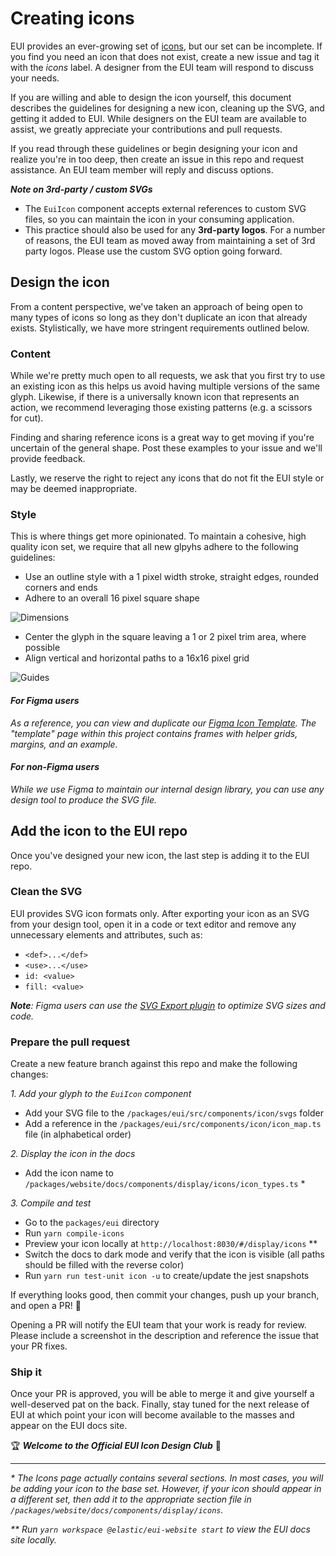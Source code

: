 # Creating icons

EUI provides an ever-growing set of [icons][icons], but our set can be incomplete. If you find you need an icon that does not exist, create a new issue and tag it with the *icons* label. A designer from the EUI team will respond to discuss your needs.

If you are willing and able to design the icon yourself, this document describes the guidelines for designing a new icon, cleaning up the SVG, and getting it added to EUI. While designers on the EUI team are available to assist, we greatly appreciate your contributions and pull requests.

If you read through these guidelines or begin designing your icon and realize you're in too deep, then create an issue in this repo and request assistance. An EUI team member will reply and discuss options.

_**Note on 3rd-party / custom SVGs**_
- The `EuiIcon` component accepts external references to custom SVG files, so you can maintain the icon in your consuming application.
- This practice should also be used for any **3rd-party logos**. For a number of reasons, the EUI team as moved away from maintaining a set of 3rd party logos. Please use the custom SVG option going forward.

## Design the icon

From a content perspective, we've taken an approach of being open to many types of icons so long as they don't duplicate an icon that already exists. Stylistically, we have more stringent requirements outlined below.

### Content

While we're pretty much open to all requests, we ask that you first try to use an existing icon as this helps us avoid having multiple versions of the same glyph.  Likewise, if there is a universally known icon that represents an action, we recommend leveraging those existing patterns (e.g. a scissors for cut).

Finding and sharing reference icons is a great way to get moving if you're uncertain of the general shape. Post these examples to your issue and we'll provide feedback.

Lastly, we reserve the right to reject any icons that do not fit the EUI style or may be deemed inappropriate.

### Style

This is where things get more opinionated. To maintain a cohesive, high quality icon set, we require that all new glpyhs adhere to the following guidelines:

- Use an outline style with a 1 pixel width stroke, straight edges, rounded corners and ends
- Adhere to an overall 16 pixel square shape

![Dimensions](https://user-images.githubusercontent.com/446285/63458957-56bd8c00-c419-11e9-958c-9fd912736180.png)

- Center the glyph in the square leaving a 1 or 2 pixel trim area, where possible
- Align vertical and horizontal paths to a 16x16 pixel grid

![Guides](https://user-images.githubusercontent.com/446285/63458958-5624f580-c419-11e9-89cf-45fa1b596329.png)

#### _For Figma users_
_As a reference, you can view and duplicate our [Figma Icon Template](https://www.figma.com/file/Alv38VIPHGd2cNZYKgtVEe/EUI-Utilities-Icon-Template?node-id=1%3A165). The "template" page within this project contains frames with helper grids, margins, and an example._

#### _For non-Figma users_
_While we use Figma to maintain our internal design library, you can use any design tool to produce the SVG file._

## Add the icon to the EUI repo

Once you've designed your new icon, the last step is adding it to the EUI repo.

### Clean the SVG

EUI provides SVG icon formats only. After exporting your icon as an SVG from your design tool, open it in a code or text editor and remove any unnecessary elements and attributes, such as:
- `<def>...</def>`
- `<use>...</use>`
- `id: <value>`
- `fill: <value>`

_**Note**: Figma users can use the [SVG Export plugin][svg-plugin] to optimize SVG sizes and code._

### Prepare the pull request

Create a new feature branch against this repo and make the following changes:

_1. Add your glyph to the `EuiIcon` component_
- Add your SVG file to the `/packages/eui/src/components/icon/svgs` folder
- Add a reference in the `/packages/eui/src/components/icon/icon_map.ts` file (in alphabetical order)

_2. Display the icon in the docs_
- Add the icon name to `/packages/website/docs/components/display/icons/icon_types.ts` *

_3. Compile and test_
- Go to the `packages/eui` directory
- Run `yarn compile-icons`
- Preview your icon locally at `http://localhost:8030/#/display/icons` **
- Switch the docs to dark mode and verify that the icon is visible (all paths should be filled with the reverse color)
- Run `yarn run test-unit icon -u` to create/update the jest snapshots

If everything looks good, then commit your changes, push up your branch, and open a PR! :raised_hands:

Opening a PR will notify the EUI team that your work is ready for review. Please include a screenshot in the description and reference the issue that your PR fixes.

### Ship it
Once your PR is approved, you will be able to merge it and give yourself a well-deserved pat on the back. Finally, stay tuned for the next release of EUI at which point your icon will become available to the masses and appear on the EUI docs site.

:trophy: _**Welcome to the Official EUI Icon Design Club**_ :beers:

---

_\* The Icons page actually contains several sections. In most cases, you will be adding your icon to the base set. However, if your icon should appear in a different set, then add it to the appropriate section file in `/packages/website/docs/components/display/icons`._

_\** Run `yarn workspace @elastic/eui-website start` to view the EUI docs site locally._


[icons]: https://elastic.github.io/eui/#/display/icons
[docs]: https://elastic.github.io/eui/
[svg-plugin]: https://www.figma.com/community/plugin/814345141907543603/SVG-Export
